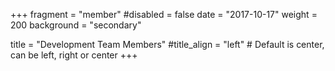 +++
fragment = "member"
#disabled = false
date = "2017-10-17"
weight = 200
background = "secondary"

title = "Development Team Members"
#title_align = "left" # Default is center, can be left, right or center
+++
